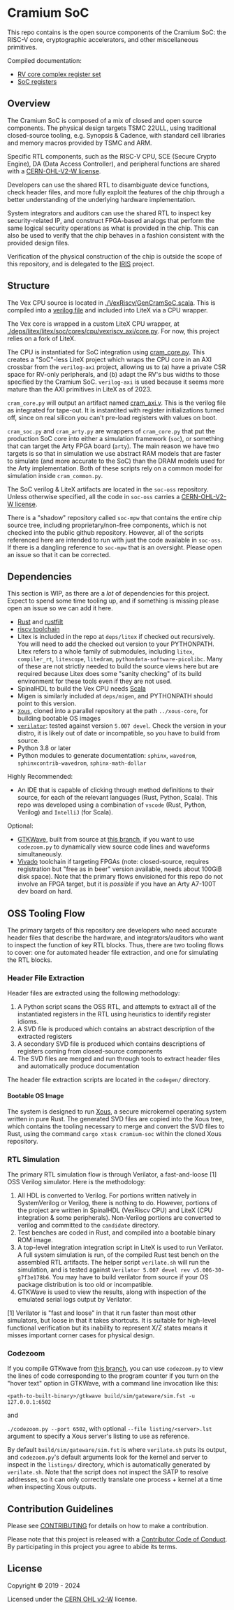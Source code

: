 # Cramium SoC

This repo contains is the open source components of the Cramium SoC: the RISC-V core, cryptographic accelerators, and other miscellaneous primitives.

Compiled documentation:

- [RV core complex register set](https://ci.betrusted.io/cramium-cpu/index.html)
- [SoC registers](https://ci.betrusted.io/cramium/index.html)

## Overview

The Cramium SoC is composed of a mix of closed and open source components. The physical design targets TSMC 22ULL, using traditional closed-source tooling, e.g. Synopsis & Cadence, with standard cell libraries and memory macros provided by TSMC and ARM.

Specific RTL components, such as the RISC-V CPU, SCE (Secure Crypto Engine), DA (Data Access Controller), and peripheral functions are shared with a [CERN-OHL-V2-W license](https://ohwr.org/cern_ohl_w_v2.txt).

Developers can use the shared RTL to disambiguate device functions, check header files, and more fully exploit the features of the chip through a better understanding of the underlying hardware implementation.

System integrators and auditors can use the shared RTL to inspect key security-related IP, and construct FPGA-based analogs that perform the same logical security operations as what is provided in the chip. This can also be used to verify that the chip behaves in a fashion consistent with the provided design files.

Verification of the physical construction of the chip is outside the scope of this repository, and is delegated to the [IRIS](https://arxiv.org/abs/2303.07406) project.

## Structure

The Vex CPU source is located in [./VexRiscv/GenCramSoC.scala](./VexRiscv/GenCramSoC.scala). This is compiled into a [verilog file](./VexRiscv/VexRiscv_CramSoC.v) and included into LiteX via a CPU wrapper.

The Vex core is wrapped in a custom LiteX CPU wrapper, at [./deps/litex/litex/soc/cores/cpu/vexriscv_axi/core.py](./deps/litex/litex/soc/cores/cpu/vexriscv_axi/core.py). For now, this project relies on a fork of LiteX.

The CPU is instantiated for SoC integration using [cram_core.py](./cram_core.py). This creates a "SoC"-less LiteX project which wraps the CPU core in an AXI crossbar from the `verilog-axi` project, allowing us to (a) have a private CSR space for RV-only peripherals, and (b) adapt the RV's bus widths to those specified by the Cramium SoC. `verilog-axi` is used because it seems more mature than the AXI primitives in LiteX as of 2023.

`cram_core.py` will output an artifact named [cram_axi.v](./candidate/cram_axi.v). This is the verilog file as integrated for tape-out. It is instantited with register initializations turned off, since on real silicon you can't pre-load registers with values on boot.

`cram_soc.py` and `cram_arty.py` are wrappers of `cram_core.py` that put the production SoC core into either a simulation framework (`soc`), or something that can target the Arty FPGA board (`arty`). The main reason we have two targets is so that in simulation we use abstract RAM models that are faster to simulate (and more accurate to the SoC) than the DRAM models used for the Arty implementation. Both of these scripts rely on a common model for simulation inside `cram_common.py`.

The SoC verilog & LiteX artifacts are located in the `soc-oss` repository. Unless otherwise specified, all the code in `soc-oss` carries a [CERN-OHL-V2-W license](https://ohwr.org/cern_ohl_w_v2.txt).

There is a "shadow" repository called `soc-mpw` that contains the entire chip source tree, including proprietary/non-free components, which is not checked into the public github repository. However, all of the scripts referenced here are intended to run with just the code available in `soc-oss`. If there is a dangling reference to `soc-mpw` that is an oversight. Please open an issue so that it can be corrected.

## Dependencies

This section is WIP, as there are a *lot* of dependencies for this project. Expect to spend some time tooling up, and if something is missing please open an issue so we can add it here.

- [Rust](https://www.rust-lang.org/tools/install) and [rustfilt](https://crates.io/crates/rustfilt)
- [riscv toolchain](https://github.com/xpack-dev-tools/riscv-none-elf-gcc-xpack/releases)
- Litex is included in the repo at `deps/litex` if checked out recursively. You will need to add the checked out version to your PYTHONPATH. Litex refers to a whole family of submodules, including `litex`, `compiler_rt`, `litescope`, `litedram`, `pythondata-software-picolibc`. Many of these are not strictly needed to build the source views here but are required because Litex does some "sanity checking" of its build environment for these tools even if they are not used.
- SpinalHDL to build the Vex CPU needs [Scala](https://spinalhdl.github.io/SpinalDoc-RTD/v1.3.8/SpinalHDL/Simulation/install.html)
- Migen is similarly included at `deps/migen`, and PYTHONPATH should point to this version.
- [`Xous`](https://github.com/betrusted-io/xous-core/), cloned into a parallel repository at the path `../xous-core`, for building bootable OS images
- [`verilator`](https://github.com/verilator/verilator): tested against version `5.007 devel`. Check the version in your distro, it is likely out of date or incompatible, so you have to build from source.
- Python 3.8 or later
- Python modules to generate documentation: `sphinx`, `wavedrom`, `sphinxcontrib-wavedrom`, `sphinx-math-dollar`

Highly Recommended:

- An IDE that is capable of clicking through method definitions to their source, for each of the relevant languages (Rust, Python, Scala). This repo was developed using a combination of `vscode` (Rust, Python, Verilog) and `IntelliJ` (for Scala).

Optional:

- [GTKWave](https://github.com/buncram/gtkwave/commits/udp-send), built from source at [this branch](https://github.com/buncram/gtkwave/commits/udp-send), if you want to use `codezoom.py` to dynamically view source code lines and waveforms simultaneously.
- [Vivado](https://www.xilinx.com/support/download/index.html/content/xilinx/en/downloadNav/vivado-design-tools.html) toolchain if targeting FPGAs (note: closed-source, requires registration but "free as in beer" version available, needs about 100GiB disk space). Note that the primary flows envisioned for this repo do not involve an FPGA target, but it is *possible* if you have an Arty A7-100T dev board on hard.

## OSS Tooling Flow

The primary targets of this repository are developers who need accurate header files that describe the hardware, and integrators/auditors who want to inspect the function of key RTL blocks. Thus, there are two tooling flows to cover: one for automated header file extraction, and one for simulating the RTL blocks.

### Header File Extraction

Header files are extracted using the following methodology:

1. A Python script scans the OSS RTL, and attempts to extract all of the instantiated registers in the RTL using heuristics to identify register idioms.
2. A SVD file is produced which contains an abstract description of the extracted registers
3. A secondary SVD file is produced which contains descriptions of registers coming from closed-source components
4. The SVD files are merged and run through tools to extract header files and automatically produce documentation

The header file extraction scripts are located in the `codegen/` directory.

#### Bootable OS Image

The system is designed to run [Xous](https://github.com/betrusted-io/xous-core/), a secure microkernel operating system written in pure Rust. The generated SVD files are copied into the Xous tree, which contains the tooling necessary to merge and convert the SVD files to Rust, using the command `cargo xtask cramium-soc` within the cloned Xous repository.

### RTL Simulation

The primary RTL simulation flow is through Verilator, a fast-and-loose [1] OSS Verilog simulator. Here is the methodology:

1. All HDL is converted to Verilog. For portions written natively in SystemVerilog or Verilog, there is nothing to do. However, portions of the project are written in SpinalHDL (VexRiscv CPU) and LiteX (CPU integration & some peripherals). Non-Verilog portions are converted to verilog and committed to the `candidate` directory.
2. Test benches are coded in Rust, and compiled into a bootable binary ROM image.
3. A top-level integration integration script in LiteX is used to run Verilator. A full system simulation is run, of the compiled Rust test bench on the assembled RTL artifacts. The helper script `verilate.sh` will run the simulation, and is tested against `Verilator 5.007 devel rev v5.006-30-g7f3e178b6`. You may have to build verilator from source if your OS package distribution is too old or incompatible.
4. GTKWave is used to view the results, along with inspection of the emulated serial logs output by Verilator.

[1] Verilator is "fast and loose" in that it run faster than most other simulators, but loose in that it takes shortcuts. It is suitable for high-level functional verification but its inability to represent X/Z states means it misses important corner cases for physical design.

### Codezoom

If you compile GTKwave from [this branch](https://github.com/buncram/gtkwave/commits/udp-send), you can use `codezoom.py` to view the lines of code corresponding to the program counter if you turn on the "hover text" option in GTKWave, with a command line invocation like this:

`<path-to-built-binary>/gtkwave build/sim/gateware/sim.fst -u 127.0.0.1:6502`

and

`./codezoom.py --port 6502`, with optional `--file listing/<server>.lst` argument to specify a Xous server's listing to use as reference.

By default `build/sim/gateware/sim.fst` is where `verilate.sh` puts its output, and `codezoom.py`'s default arguments look for the kernel and server to inspect in the `listings/` directory, which is automatically generated by `verilate.sh`. Note that the script does not inspect the SATP to resolve addresses, so it can only correctly translate one process + kernel at a time when inspecting Xous outputs.

## Contribution Guidelines

Please see [CONTRIBUTING](./CONTRIBUTING.md) for details on
how to make a contribution.

Please note that this project is released with a
[Contributor Code of Conduct](./CODE_OF_CONDUCT.md/).
By participating in this project you agree to abide its terms.

## License

Copyright © 2019 - 2024

Licensed under the [CERN OHL v2-W](https://ohwr.org/cern_ohl_w_v2.txt) license.
